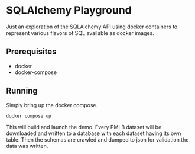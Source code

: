 # SQLAlchemy Playground

Just an exploration of the SQLAlchemy API using docker containers to represent
various flavors of SQL available as docker images.

## Prerequisites

- docker
- docker-compose

## Running

Simply bring up the docker compose.

```bash
docker compose up
```

This will build and launch the demo. Every PMLB dataset will be downloaded and 
written to a database with each dataset having its own table. Then the schemas
are crawled and dumped to json for validation the data was written.